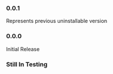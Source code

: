 ### 0.0.1 
Represents previous uninstallable version


### 0.0.0 
Initial Release
### Still In Testing
